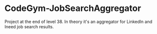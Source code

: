 # CodeGym-JobSearchAggregator
Project at the end of level 38. In theory it's an aggregator for LinkedIn and Ineed job search results.  
